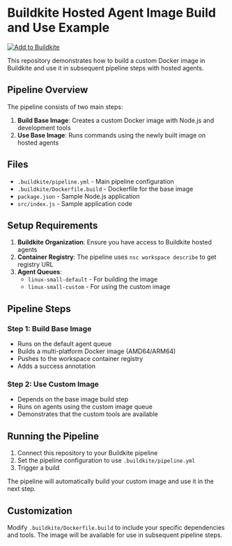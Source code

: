 # Buildkite Hosted Agent Image Build and Use Example

[![Add to Buildkite](https://buildkite.com/button.svg)](https://buildkite.com/new)

This repository demonstrates how to build a custom Docker image in Buildkite and use it in subsequent pipeline steps with hosted agents.

## Pipeline Overview

The pipeline consists of two main steps:

1. **Build Base Image**: Creates a custom Docker image with Node.js and development tools
2. **Use Base Image**: Runs commands using the newly built image on hosted agents

## Files

- `.buildkite/pipeline.yml` - Main pipeline configuration
- `.buildkite/Dockerfile.build` - Dockerfile for the base image
- `package.json` - Sample Node.js application
- `src/index.js` - Sample application code

## Setup Requirements

1. **Buildkite Organization**: Ensure you have access to Buildkite hosted agents
2. **Container Registry**: The pipeline uses `nsc workspace describe` to get registry URL
3. **Agent Queues**: 
   - `linux-small-default` - For building the image
   - `linux-small-custom` - For using the custom image

## Pipeline Steps

### Step 1: Build Base Image
- Runs on the default agent queue
- Builds a multi-platform Docker image (AMD64/ARM64)
- Pushes to the workspace container registry
- Adds a success annotation

### Step 2: Use Custom Image
- Depends on the base image build step
- Runs on agents using the custom image queue
- Demonstrates that the custom tools are available

## Running the Pipeline

1. Connect this repository to your Buildkite pipeline
2. Set the pipeline configuration to use `.buildkite/pipeline.yml`
3. Trigger a build

The pipeline will automatically build your custom image and use it in the next step.

## Customization

Modify `.buildkite/Dockerfile.build` to include your specific dependencies and tools. The image will be available for use in subsequent pipeline steps.
